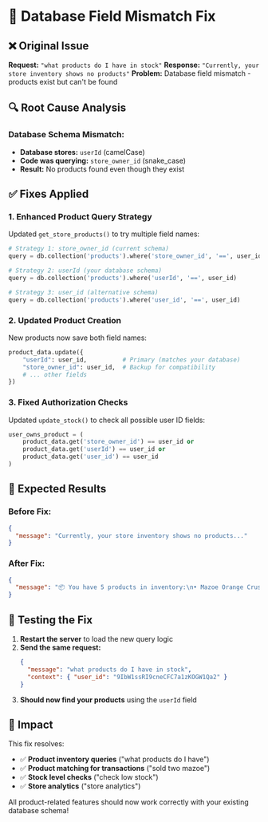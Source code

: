 # 🔧 Database Field Mismatch Fix

## ❌ **Original Issue**

**Request:** `"what products do I have in stock"`
**Response:** `"Currently, your store inventory shows no products"`
**Problem:** Database field mismatch - products exist but can't be found

## 🔍 **Root Cause Analysis**

### Database Schema Mismatch:

- **Database stores:** `userId` (camelCase)
- **Code was querying:** `store_owner_id` (snake_case)
- **Result:** No products found even though they exist

## ✅ **Fixes Applied**

### 1. **Enhanced Product Query Strategy**

Updated `get_store_products()` to try multiple field names:

```python
# Strategy 1: store_owner_id (current schema)
query = db.collection('products').where('store_owner_id', '==', user_id)

# Strategy 2: userId (your database schema)
query = db.collection('products').where('userId', '==', user_id)

# Strategy 3: user_id (alternative schema)
query = db.collection('products').where('user_id', '==', user_id)
```

### 2. **Updated Product Creation**

New products now save both field names:

```python
product_data.update({
    "userId": user_id,          # Primary (matches your database)
    "store_owner_id": user_id,  # Backup for compatibility
    # ... other fields
})
```

### 3. **Fixed Authorization Checks**

Updated `update_stock()` to check all possible user ID fields:

```python
user_owns_product = (
    product_data.get('store_owner_id') == user_id or
    product_data.get('userId') == user_id or
    product_data.get('user_id') == user_id
)
```

## 🧮 **Expected Results**

### Before Fix:

```json
{
  "message": "Currently, your store inventory shows no products..."
}
```

### After Fix:

```json
{
  "message": "📦 You have 5 products in inventory:\n• Mazoe Orange Crush - 12 units\n• Bread - 8 units\n• Milk - 6 units..."
}
```

## 🚀 **Testing the Fix**

1. **Restart the server** to load the new query logic
2. **Send the same request:**
   ```json
   {
     "message": "what products do I have in stock",
     "context": { "user_id": "9IbW1ssRI9cneCFC7a1zKOGW1Qa2" }
   }
   ```
3. **Should now find your products** using the `userId` field

## 🎯 **Impact**

This fix resolves:

- ✅ **Product inventory queries** ("what products do I have")
- ✅ **Product matching for transactions** ("sold two mazoe")
- ✅ **Stock level checks** ("check low stock")
- ✅ **Store analytics** ("store analytics")

All product-related features should now work correctly with your existing database schema!
